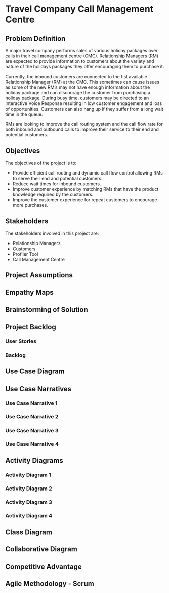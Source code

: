 # Travel Company Call Management Centre

## Problem Definition
A major travel company performs sales of various holiday packages over calls in their call management centre (CMC). Relationship Managers (RM) are expected to provide information to customers about the variety and nature of the holidays packages they offer encouraging them to purchase it.

Currently, the inbound customers are connected to the fist available Relationship Manager (RM) at the CMC. This sometimes can cause issues as some of the new RM’s may not have enough information about the holiday package and can discourage the customer from purchasing a holiday package. During busy time, customers may be directed to an Interactive Voice Response resulting in low customer engagement and loss of opportunities. Customers can also hang up if they suffer from a long wait time in the queue.

RMs are looking to improve the call routing system and the call flow rate for both inbound and outbound calls to improve their service to their end and potential customers. 

## Objectives
The objectives of the project is to:

+ Provide efficient call routing and dynamic call flow control allowing RMs to serve their end and potential customers.
+ Reduce wait times for inbound customers.
+ Improve customer experience by matching RMs that have the product knowledge required by the customers.
+ Improve the customer experience for repeat customers to encourage more purchases.

## Stakeholders
The stakeholders involved in this project are:

+ Relationship Managers
+ Customers
+ Profiler Tool
+ Call Management Centre

## Project Assumptions
## Empathy Maps
## Brainstorming of Solution
## Project Backlog
### User Stories
### Backlog
## Use Case Diagram
## Use Case Narratives
### Use Case Narrative 1
### Use Case Narrative 2
### Use Case Narrative 3
### Use Case Narrative 4
## Activity Diagrams
### Activity Diagram 1
### Activity Diagram 2
### Activity Diagram 3
### Activity Diagram 4
## Class Diagram
## Collaborative Diagram
## Competitive Advantage
## Agile Methodology - Scrum

